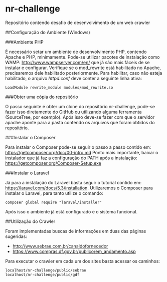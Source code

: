# nr-challenge

Repositório contendo desafio de desenvolvimento de um web crawler

##Configuração do Ambiente (Windows)

###Ambiente PHP

É necessário setar um ambiente de desenvolvimento PHP, contendo Apache e PHP, minimamente.
Pode-se utilizar pacotes de instalação como WAMP: http://www.wampserver.com/en/ que já 
são mais fáceis de se instalar e configurar.
Verifique se o mod_rewrite está habilitado no Apache, precisaremos dele habilitado posteriormente.
Para habilitar, caso não esteja habilitado, o arquivo _httpd.conf_ deve conter a seguinte linha ativa:

```
LoadModule rewrite_module modules/mod_rewrite.so
```

###Obter uma cópia do repositório

O passo seguinte é obter um clone do repositório nr-challenge, pode-se fazer isso diretamente
do GitHub ou utilizando alguma ferramenta (SourceTree, por exemplo). Após isso deve-se fazer com 
que o servidor apache aponte para a pasta contendo os arquivos que foram obtidos do repositório.

###Instalar o Composer

Para instalar o Composer pode-se seguir o passo a passo contido em: https://getcomposer.org/doc/00-intro.md
Ponto mais importante, baixar o instalador que já faz a configuração do PATH após a instalação:
https://getcomposer.org/Composer-Setup.exe

###Instalar o Laravel

Já para a instalação do Laravel basta seguir o tutorial contido em: https://laravel.com/docs/5.3/installation.
Utilizaremos o Composer para instalar o Laravel, para tanto utilize o comando:

```
composer global require "laravel/installer"
```
Após isso o ambiente já está configurado e o sistema funcional.

##Utilização do Crawler

Foram implementadas buscas de informações em duas das páginas sugeridas:

* http://www.sebrae.com.br/canaldofornecedor
* https://www.compras.df.gov.br/publico/em_andamento.asp

Para executar o crawler em cada um dos sites basta acessar os caminhos:

```
localhost/nr-challenge/public/sebrae
localhost/nr-challenge/public/gdf
```

